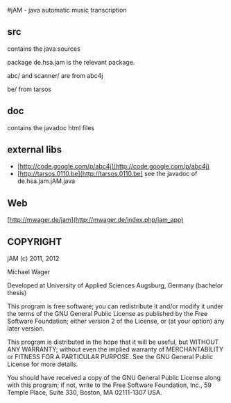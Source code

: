 #jAM - java automatic music transcription

## src
contains the java sources

package de.hsa.jam is the relevant package.

abc/ and scanner/ are from abc4j

be/ from tarsos

## doc    
contains the javadoc html files


## external libs
* [http://code.google.com/p/abc4j](http://code.google.com/p/abc4j)
* [http://tarsos.0110.be](http://tarsos.0110.be)
see the javadoc of de.hsa.jam.jAM.java


## Web
[http://mwager.de/jam](http://mwager.de/index.php/jam_app)


## COPYRIGHT
jAM (c) 2011, 2012

Michael Wager

Developed at University of Applied Sciences Augsburg, Germany (bachelor thesis)

This program is free software; you can redistribute it and/or modify
it under the terms of the GNU General Public License as published
by the Free Software Foundation; either version 2 of the License,
or (at your option) any later version.

This program is distributed in the hope that it will be useful,
but WITHOUT ANY WARRANTY; without even the implied warranty of
MERCHANTABILITY or FITNESS FOR A PARTICULAR PURPOSE. See the
GNU General Public License for more details.

You should have received a copy of the GNU General Public License
along with this program; if not, write to the Free Software
Foundation, Inc., 59 Temple Place, Suite 330, Boston,
MA 02111-1307 USA.